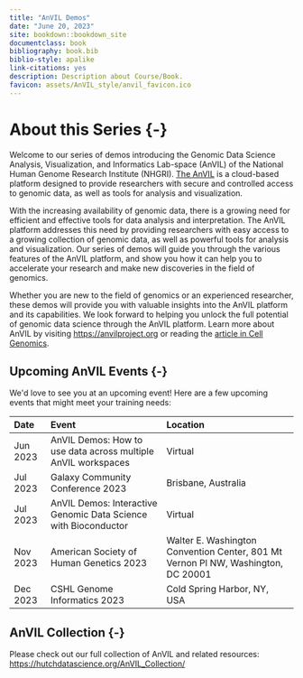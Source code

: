 ```yaml
---
title: "AnVIL Demos"
date: "June 20, 2023"
site: bookdown::bookdown_site
documentclass: book
bibliography: book.bib
biblio-style: apalike
link-citations: yes
description: Description about Course/Book.
favicon: assets/AnVIL_style/anvil_favicon.ico
---
```



# About this Series {-}
 
Welcome to our series of demos introducing the Genomic Data Science Analysis, Visualization, and Informatics Lab-space (AnVIL) of the National Human Genome Research Institute (NHGRI). [The AnVIL](https://anvilproject.org/) is a cloud-based platform designed to provide researchers with secure and controlled access to genomic data, as well as tools for analysis and visualization. 

With the increasing availability of genomic data, there is a growing need for efficient and effective tools for data analysis and interpretation. The AnVIL platform addresses this need by providing researchers with easy access to a growing collection of genomic data, as well as powerful tools for analysis and visualization. Our series of demos will guide you through the various features of the AnVIL platform, and show you how it can help you to accelerate your research and make new discoveries in the field of genomics. 

Whether you are new to the field of genomics or an experienced researcher, these demos will provide you with valuable insights into the AnVIL platform and its capabilities. We look forward to helping you unlock the full potential of genomic data science through the AnVIL platform. Learn more about AnVIL by visiting https://anvilproject.org or reading the [article in Cell Genomics](https://www.sciencedirect.com/science/article/pii/S2666979X21001063).

## Upcoming AnVIL Events {-}

We'd love to see you at an upcoming event! Here are a few upcoming events that might meet your training needs:

<table>
 <thead>
  <tr>
   <th style="text-align:left;"> Date </th>
   <th style="text-align:left;"> Event </th>
   <th style="text-align:left;"> Location </th>
  </tr>
 </thead>
<tbody>
  <tr>
   <td style="text-align:left;"> Jun 2023 </td>
   <td style="text-align:left;"> AnVIL Demos: How to use data across multiple AnVIL workspaces </td>
   <td style="text-align:left;"> Virtual </td>
  </tr>
  <tr>
   <td style="text-align:left;"> Jul 2023 </td>
   <td style="text-align:left;"> Galaxy Community Conference 2023 </td>
   <td style="text-align:left;"> Brisbane, Australia </td>
  </tr>
  <tr>
   <td style="text-align:left;"> Jul 2023 </td>
   <td style="text-align:left;"> AnVIL Demos: Interactive Genomic Data Science with Bioconductor </td>
   <td style="text-align:left;"> Virtual </td>
  </tr>
  <tr>
   <td style="text-align:left;"> Nov 2023 </td>
   <td style="text-align:left;"> American Society of Human Genetics 2023 </td>
   <td style="text-align:left;"> Walter E. Washington Convention Center, 801 Mt Vernon Pl NW, Washington, DC 20001 </td>
  </tr>
  <tr>
   <td style="text-align:left;"> Dec 2023 </td>
   <td style="text-align:left;"> CSHL Genome Informatics 2023 </td>
   <td style="text-align:left;"> Cold Spring Harbor, NY, USA </td>
  </tr>
</tbody>
</table>

## AnVIL Collection {-}

Please check out our full collection of AnVIL and related resources: https://hutchdatascience.org/AnVIL_Collection/


